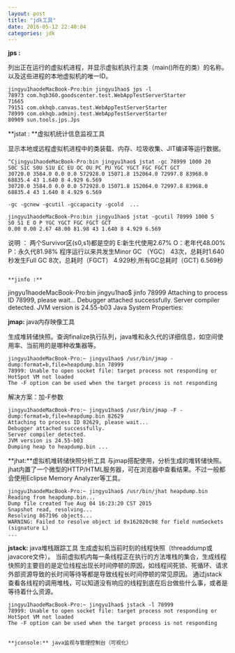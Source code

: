 ```yaml
---
layout: post 
title: "jdk工具"
date: 2016-05-12 22:40:04 
categories: jdk 
---
```


**jps :**

列出正在运行的虚拟机进程，并显示虚拟机执行主类（main()所在的类）的名称。以及这些进程的本地虚拟机的唯一ID。

```
jingyu1haodeMacBook-Pro:bin jingyu1hao$ jps -l
78973 com.hqb360.goodscenter.test.WebAppTestServerStarter
71665
79151 com.okhqb.canvas.test.WebAppTestServerStarter
78999 com.okhqb.adminj.test.WebAppTestServerStarter
80909 sun.tools.jps.Jps
```

**jstat : **虚拟机统计信息监视工具

显示本地或远程虚拟机进程中的类装载、内存、垃圾收集、JIT编译等运行数据。

```
^Cjingyu1haodeMacBook-Pro:bin jingyu1hao$ jstat -gc 78999 1000 20
S0C S1C S0U S1U EC EU OC OU PC PU YGC YGCT FGC FGCT GCT
30720.0 3584.0 0.0 0.0 572928.0 15071.8 152064.0 72997.8 83968.0 68835.4 43 1.640 8 4.929 6.569
30720.0 3584.0 0.0 0.0 572928.0 15071.8 152064.0 72997.8 83968.0 68835.4 43 1.640 8 4.929 6.569

-gc -gcnew -gcutil -gccapacity -gcold  ...
```
```
jingyu1haodeMacBook-Pro:bin jingyu1hao$ jstat -gcutil 78999 1000 5
S0 S1 E O P YGC YGCT FGC FGCT GCT
0.00 0.00 2.67 48.00 81.98 43 1.640 8 4.929 6.569
```
说明 ：
两个Survivor区(s0,s1)都是空的
E:新生代使用2.67%   O：老年代48.00%  P：永久代81.98%
程序运行以来共发生Minor GC （YGC） 43次，总耗时1.640秒发生Full GC 8次，总耗时（FGCT） 4.929秒,所有GC总耗时（GCT) 6.569秒
```

**jinfo :**
```
jingyu1haodeMacBook-Pro:bin jingyu1hao$ jinfo 78999
Attaching to process ID 78999, please wait...
Debugger attached successfully.
Server compiler detected.
JVM version is 24.55-b03
Java System Properties:

**jmap:** java内存映像工具

生成堆转储快照。查询finalize执行队列，java堆和永久代的详细信息，如空间使用率、当前用的是哪种收集器等。
```
jingyu1haodeMacBook-Pro:~ jingyu1hao$ /usr/bin/jmap -dump:format=b,file=heapdump.bin 78999
78999: Unable to open socket file: target process not responding or HotSpot VM not loaded
The -F option can be used when the target process is not responding
```
解决方案：加-F参数
```
jingyu1haodeMacBook-Pro:~ jingyu1hao$ /usr/bin/jmap -F -dump:format=b,file=heapdump.bin 82629
Attaching to process ID 82629, please wait...
Debugger attached successfully.
Server compiler detected.
JVM version is 24.55-b03
Dumping heap to heapdump.bin ...
```

**jhat:**虚拟机堆转储快照分析工具
                                                                        与jmap搭配使用，分析生成的堆转储快照。jhat内置了一个微型的HTTP/HTML服务器，可在浏览器中查看结果。不过一般都会使用Eclipse Memory Analyzer等工具。
                                                                        
```
jingyu1haodeMacBook-Pro:~ jingyu1hao$ /usr/bin/jhat heapdump.bin
Reading from heapdump.bin...
Dump file created Tue Aug 04 16:23:20 CST 2015
Snapshot read, resolving...
Resolving 867196 objects...
WARNING: Failed to resolve object id 0x162020c98 for field numSockets (signature L)
...
```

**jstack:** java堆栈跟踪工具
                                       生成虚拟机当前时刻的线程快照（threaddump或javacore文件）。
                                                                当前虚拟机内每一条线程正在执行的方法堆栈的集合，生成线程快照的主要目的是定位线程出现长时间停顿的原因，如线程间死锁、死循环、请求外部资源导致的长时间等待等都是导致线程长时间停顿的常见原因。
                                                                  通过jstack查看各线程的调用堆栈，可以知道没有响应的线程到底在后台做些什么事，或者是等待着什么资源。

```
jingyu1haodeMacBook-Pro:~ jingyu1hao$ jstack -l 78999
78999: Unable to open socket file: target process not responding or HotSpot VM not loaded
The -F option can be used when the target process is not responding
```
                                                                  **jconsole:** java监视与管理控制台（可视化）
                                                                 


